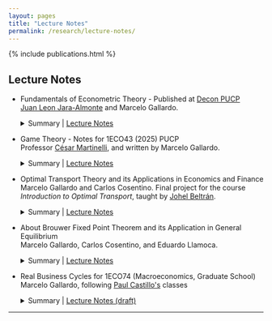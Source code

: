 ```yaml
---
layout: pages
title: "Lecture Notes"
permalink: /research/lecture-notes/
---
```


<style> 

  strong{
    color: #003d90;
  }

</style>

{% include publications.html %}
## Lecture Notes

* Fundamentals of Econometric Theory - Published at [Decon PUCP](https://departamento-economia.pucp.edu.pe/investigacion/materiales-de-ensenanza)  
  [Juan Leon Jara-Almonte](https://www.grade.org.pe/en/investigadores/personal/jleon/) and Marcelo Gallardo.  
  <details>
    <summary>Summary | <a href="{{ "/files/books-and-papers/ME-13.pdf" | relative_url }}" target="_blank">Lecture Notes</a></summary>
    These lecture notes offer a deep dive into econometrics, structured around key themes from matrix algebra basics to statistical models.  
    The content begins with foundational matrix operations and their relevance to econometrics, advancing to multivariate models with a focus on linear models and optimization issues.  
    It also addresses qualitative variables, sampling methods, and experimental designs. Crucial econometric challenges such as multicollinearity, parameter stability, heteroscedasticity, and serial autocorrelation are thoroughly examined, alongside detection and correction techniques.  
    The notes culminate in discussions on more advanced topics like instrumental variables, maximum likelihood estimation, basic time series analysis, and an appendix on probability theory, equipping readers with a broad understanding of econometric analysis and application.  
  </details>


* Game Theory - Notes for 1ECO43 (2025) PUCP                                                                                                                                                                   
  Professor [César Martinelli](https://sites.google.com/site/martinellicesar/home), and written by Marcelo Gallardo.  
  <details>
    <summary>Summary | <a href="{{ "/files/books-and-papers/teoria_juegos_25_1.pdf" | relative_url }}" target="_blank">Lecture Notes </a></summary>
    These lecture notes offer a deep dive into econometrics, structured around key themes from matrix algebra basics to statistical models.  
    These lecture notes offer a comprehensive exploration of game theory, structured around both static and dynamic models under varying information environments. The material opens with static games—first with complete information (Nash equilibrium) and then with incomplete information (Bayesian Nash equilibrium)—before moving on to extensive-form games with perfect and imperfect information, examining subgame perfect equilibrium as well as perfect Bayesian and sequential equilibria. It also covers cooperative solution concepts, including the Nash bargaining solution and Rubinstein’s alternating-offers model, and delves into infinitely repeated games with automaton-based strategy representations. An appendix presents decision theory under uncertainty, a proof of the minimax theorem via convex-set separation, and concise overviews of seminal papers by Myerson (1978), Kreps & Scheinkman (1983), Reny (1999), and Echenique & Saito (2015). The core textbook references are Osborne & Rubinstein (1994), Mas-Colell, Whinston & Green (!995), and Fudenberg & Tirole (1991).
  </details>


* Optimal Transport Theory and its Applications in Economics and Finance  
  Marcelo Gallardo and Carlos Cosentino. Final project for the course *Introduction to Optimal Transport*, taught by [Johel Beltrán](https://emap.fgv.br/en/professors/johel-victorino-beltran-ramirez).  
  <details>
    <summary>Summary | <a href="{{ "/files/books-and-papers/optimal_transport_para_economistas.pdf" | relative_url }}" target="_blank">Lecture Notes</a></summary>
    This document discusses applications of optimal transport theory in economics and finance, with a focus on computational methods like entropic regularization and the Sinkhorn-Knopp algorithm.  
    It covers topics such as matching markets stability, cost structure estimation, Credit Value Adjustment, and risk measures, aiming to provide detailed explanations and translations of complex results for students with a strong mathematical background.  
    The document includes an appendix to support understanding and is intended for advanced students interested in economic and financial applications of optimal transport.
  </details>

* About Brouwer Fixed Point Theorem and its Application in General Equilibrium  
  Marcelo Gallardo, Carlos Cosentino, and Eduardo Llamoca.  
  <details>
    <summary>Summary | <a href="{{ "/files/books-and-papers/brouwer_fixed_point_theorem.pdf" | relative_url }}" target="_blank">Lecture Notes</a></summary>
    We develop a path towards the proof of Brouwer's Fixed Point Theorem and present an application in economic theory: the existence of the Walrasian Equilibrium.  
    Our goal is to provide the simplest, or at least one of the simplest, proofs for Brouwer's Fixed Point Theorem.  
    The only requirements are real analysis and general topology. Besides one Lemma which is not proved in its most general case, we prove all the results building up to the main theorem.  
    It is important to emphasize that this work does not introduce any new results in the literature. Instead, we focus on developing a clear and understandable approach to Brouwer's Fixed Point Theorem and its applications in general equilibrium.
  </details>

* Real Business Cycles for 1ECO74 (Macroeconomics, Graduate School)                                                                                                                                              
  Marcelo Gallardo, following [Paul Castillo's](https://www.bcrp.gob.pe/funcionarios-principales/gerente-general.html) classes  
  <details>
    <summary>Summary | <a href="{{ "/files/courses/macroeconomics/rbc_macro_intermedia.pdf" | relative_url }}" target="_blank">Lecture Notes (draft)</a></summary>
    Preliminary draft, please notify any mistake! 
  </details>

---


